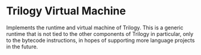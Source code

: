 # Trilogy Virtual Machine

Implements the runtime and virtual machine of Trilogy. This is a generic
runtime that is not tied to the other components of Trilogy in particular,
only to the bytecode instructions, in hopes of supporting more language
projects in the future.
